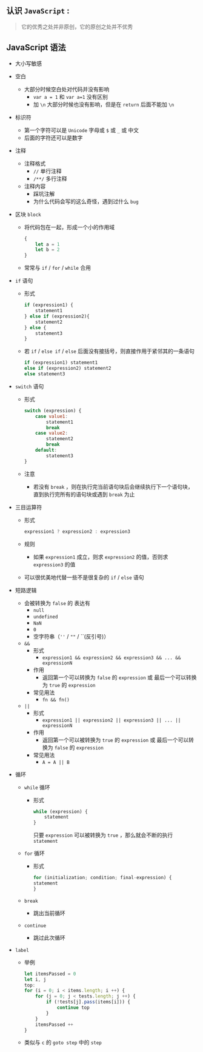 ## 认识 `JavaScript` :

> 它的优秀之处并非原创，它的原创之处并不优秀

## JavaScript 语法

+ 大小写敏感

+ 空白

  + 大部分时候空白处对代码并没有影响
    + `var a = 1` 和 `var a=1` 没有区别
    + 加 `\n` 大部分时候也没有影响，但是在 `return` 后面不能加 `\n`

+ 标识符

  + 第一个字符可以是 `Unicode` 字母或 `$` 或 `_` 或 中文
  + 后面的字符还可以是数字

+ 注释

  + 注释格式
    + `//` 单行注释
    + `/**/` 多行注释
  + 注释内容
    + 踩坑注解
    + 为什么代码会写的这么奇怪，遇到过什么 `bug`

+ 区块 `block`

  + 将代码包在一起，形成一个小的作用域

    ```javascript
    {
        let a = 1
        let b = 2
    }
    ```

  + 常常与 `if` / `for` / `while` 合用

+ `if` 语句

  + 形式

    ```javascript
    if (expression1) {
        statement1
    } else if (expression2){
        statement2
    } else {
        statement3
    }
    ```

  + 若 `if` / `else if` / `else` 后面没有接括号，则直接作用于紧邻其的一条语句

    ```javascript
    if (expression1) statement1
    else if (expression2) statement2
    else statement3
    ```

+ `switch` 语句

  + 形式

    ```javascript
    switch (expression) {
        case value1:
            statement1
            break
        case value2:
            statement2
            break
        default:
            statement3
    }
    ```

  + 注意

    + 若没有 `break` ，则在执行完当前语句块后会继续执行下一个语句块，直到执行完所有的语句块或遇到 `break` 为止

+ 三目运算符

  + 形式

    ```javascript
    expression1 ? expression2 : expression3
    ```

  + 规则

    + 如果 `expression1` 成立，则求 `expression2` 的值，否则求 `expression3` 的值

  + 可以很优美地代替一些不是很复杂的 `if` / `else` 语句

+ 短路逻辑

  + 会被转换为 `false` 的 表达有
    + `null`
    + `undefined`
    + `NaN`
    + `0`
    + 空字符串（`''` / `""` / ``(反引号)）
  + `&&`
    + 形式
      + `expression1 && expression2 && expression3 && ... && expressionN` 
    + 作用
      + 返回第一个可以转换为 `false` 的 `expression` 或 最后一个可以转换为 `true` 的 `expression`
    + 常见用法
      + `fn && fn()`
  + `||`
    + 形式
      + `expression1 || expression2 || expression3 || ... || expressionN`
    + 作用
      + 返回第一个可以被转换为 `true` 的 `expression` 或 最后一个可以转换为 `false` 的 `expression`
    + 常见用法
      + `A = A || B`

+ 循环

  + `while` 循环

    + 形式

      ```javascript
      while (expression) {
          statement
      }
      ```

      只要 `expression` 可以被转换为 `true` ，那么就会不断的执行 `statement`

  + `for` 循环

    + 形式

      ```javascript
      for (initialization; condition; final-expression) {
      statement
      }
      ```

  + `break`

    + 跳出当前循环

  + `continue`

    + 跳过此次循环

+ `label`

  + 举例

    ```javascript
    let itemsPassed = 0
    let i, j
    top:
    for (i = 0; i < items.length; i ++) {
        for (j = 0; j < tests.length; j ++) {
            if (!tests[j].pass(items[i])) {
                continue top
            }
        }
        itemsPassed ++
    }
    ```

  + 类似与 `c` 的 `goto step` 中的 `step`
